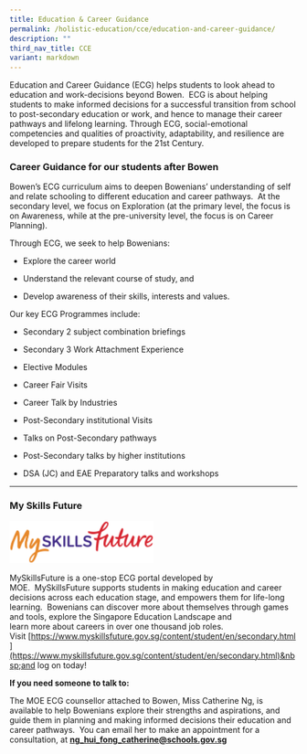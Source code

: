 ```yaml
---
title: Education & Career Guidance
permalink: /holistic-education/cce/education-and-career-guidance/
description: ""
third_nav_title: CCE
variant: markdown
---
```

Education and Career Guidance (ECG) helps students to look ahead to education and work-decisions beyond Bowen.&nbsp; ECG is about helping students to make informed decisions for a successful transition from school to post-secondary education or work, and hence to manage their career pathways and lifelong learning. Through ECG, social-emotional competencies and qualities of proactivity, adaptability, and resilience are developed to prepare students for the 21st Century.

### Career Guidance for our students after Bowen

Bowen’s ECG curriculum aims to deepen Bowenians’ understanding of self and relate schooling to different education and career pathways.&nbsp; At the secondary level, we focus on Exploration (at the primary level, the focus is on Awareness, while at the pre-university level, the focus is on Career Planning).

Through ECG, we seek to help Bowenians:

*   Explore the career world  
    
*   Understand the relevant course of study, and  
    
*   Develop awareness of their skills, interests and&nbsp;values. 

Our key ECG Programmes include:

*   Secondary 2 subject combination briefings  
    
*   Secondary 3 Work Attachment Experience  
    
*   Elective Modules  
    
*   Career Fair Visits  
    
*   Career Talk by Industries  
    
*   Post-Secondary institutional Visits  
    
*   Talks on Post-Secondary pathways  
    
*   Post-Secondary talks by higher institutions  
    
*   DSA (JC) and EAE Preparatory talks and workshops

------

### My Skills Future

<p><a href="https://www.myskillsfuture.gov.sg/content/student/en/secondary.html">
<img src="/images/logo_myskillsfuture.png" style="width:50%">
</a></p>

MySkillsFuture&nbsp;is a one-stop ECG&nbsp;portal&nbsp;developed by MOE.&nbsp;&nbsp;MySkillsFuture&nbsp;supports students in making education and career decisions across each education stage, and&nbsp;empowers them for life-long learning. &nbsp;Bowenians can discover more about themselves through games and tools, explore the Singapore Education Landscape and learn&nbsp;more&nbsp;about careers&nbsp;in over one thousand job roles.&nbsp; Visit&nbsp;[https://www.myskillsfuture.gov.sg/content/student/en/secondary.html](https://www.myskillsfuture.gov.sg/content/student/en/secondary.html)&nbsp;and log on today!

  

**If you need someone to talk to:**

The MOE ECG&nbsp;counsellor&nbsp;attached to Bowen,&nbsp;Miss Catherine Ng,&nbsp;is available to help Bowenians explore their strengths and aspirations, and guide them in planning and making informed&nbsp;decisions&nbsp;their education and career pathways.&nbsp; You can email her to make an appointment for a consultation, at&nbsp;[**ng\_hui\_fong\_catherine@schools.gov.sg**](mailto:ng_hui_fong_catherine@schools.gov.sg)